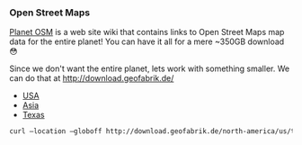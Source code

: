 ### Open Street Maps

[Planet OSM](http://wiki.openstreetmap.org/wiki/Planet.osm) is a web site wiki that contains links to Open Street Maps
map data for the entire planet! You can have it all for a mere ~350GB download :flushed:

Since we don't want the entire planet, lets work with something smaller. We can do that 
at http://download.geofabrik.de/
- [USA](http://download.geofabrik.de/north-america-latest.osm.bz2) 
- [Asia](http://download.geofabrik.de/asia-latest.osm.bz2)
- [Texas](http://download.geofabrik.de/north-america/us/texas-latest.osm.bz2)

```bash
curl —location —globoff http://download.geofabrik.de/north-america/us/texas-latest.osm.bz2 -o texas.osm.bz2
```
